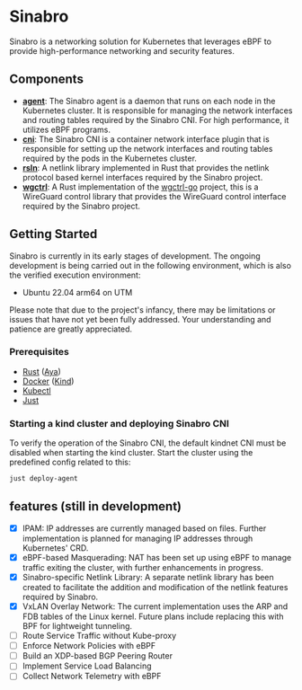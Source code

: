 # Sinabro

Sinabro is a networking solution for Kubernetes that leverages eBPF to provide high-performance networking and security features.

## Components

- **[agent](https://github.com/wqld/sinabro/tree/main/agent)**: The Sinabro agent is a daemon that runs on each node in the Kubernetes cluster. It is responsible for managing the network interfaces and routing tables required by the Sinabro CNI. For high performance, it utilizes eBPF programs.
- **[cni](https://github.com/wqld/sinabro/tree/main/cni)**: The Sinabro CNI is a container network interface plugin that is responsible for setting up the network interfaces and routing tables required by the pods in the Kubernetes cluster.
- **[rsln](https://github.com/wqld/sinabro/tree/main/rsln)**: A netlink library implemented in Rust that provides the netlink protocol based kernel interfaces required by the Sinabro project.
- **[wgctrl](https://github.com/wqld/sinabro/tree/main/wgctrl)**: A Rust implementation of the [wgctrl-go](https://github.com/WireGuard/wgctrl-go) project, this is a WireGuard control library that provides the WireGuard control interface required by the Sinabro project.

## Getting Started

Sinabro is currently in its early stages of development. The ongoing development is being carried out in the following environment, which is also the verified execution environment:

- Ubuntu 22.04 arm64 on UTM

Please note that due to the project's infancy, there may be limitations or issues that have not yet been fully addressed. Your understanding and patience are greatly appreciated.

### Prerequisites

- [Rust](https://www.rust-lang.org) ([Aya](https://aya-rs.dev))
- [Docker](https://www.docker.com) ([Kind](https://kind.sigs.k8s.io))
- [Kubectl](https://kubernetes.io/docs/reference/kubectl/)
- [Just](https://just.systems)

### Starting a kind cluster and deploying Sinabro CNI

To verify the operation of the Sinabro CNI, the default kindnet CNI must be disabled when starting the kind cluster. Start the cluster using the predefined config related to this:

```bash
just deploy-agent
```

## features (still in development)

- [x] IPAM: IP addresses are currently managed based on files. Further implementation is planned for managing IP addresses through Kubernetes' CRD.
- [x] eBPF-based Masquerading: NAT has been set up using eBPF to manage traffic exiting the cluster, with further enhancements in progress.
- [x] Sinabro-specific Netlink Library: A separate netlink library has been created to facilitate the addition and modification of the netlink features required by Sinabro.
- [x] VxLAN Overlay Network: The current implementation uses the ARP and FDB tables of the Linux kernel. Future plans include replacing this with BPF for lightweight tunneling.
- [ ] Route Service Traffic without Kube-proxy
- [ ] Enforce Network Policies with eBPF
- [ ] Build an XDP-based BGP Peering Router
- [ ] Implement Service Load Balancing
- [ ] Collect Network Telemetry with eBPF
